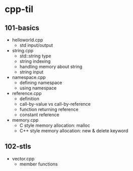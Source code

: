 # cpp-til
## 101-basics
* helloworld.cpp   
  - std input/output
* string.cpp   
  - std::string type
  - string indexing
  - handling memory about string
  - string input
* namespace.cpp   
  - defining namespace
  - using namespace
* reference.cpp
  - definition
  - call-by-value vs call-by-reference
  - function returning reference
  - constant reference
* memory.cpp
  - C style memory allocation: malloc
  - C++ style memory allocation: new & delete keyword
   
## 102-stls
* vector.cpp
  - member functions   
